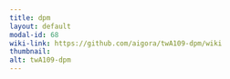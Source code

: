 ```yaml
---
title: dpm
layout: default
modal-id: 68
wiki-link: https://github.com/aigora/twA109-dpm/wiki
thumbnail: 
alt: twA109-dpm
---
```

